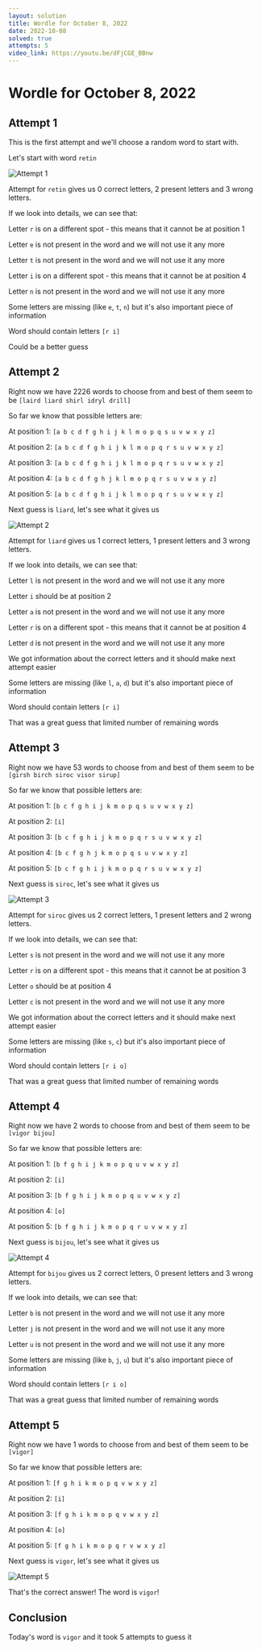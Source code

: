 ```yaml
---
layout: solution
title: Wordle for October 8, 2022
date: 2022-10-08
solved: true
attempts: 5
video_link: https://youtu.be/dFjCGE_BBnw
---
```


# Wordle for October 8, 2022

## Attempt 1

This is the first attempt and we'll choose a random word to start with.

Let's start with word `retin`

![Attempt 1](2022-10-08/attempt-1.png)

Attempt for `retin` gives us 0 correct letters, 2 present letters and 3 wrong letters.

If we look into details, we can see that:

Letter `r` is on a different spot - this means that it cannot be at position 1

Letter `e` is not present in the word and we will not use it any more

Letter `t` is not present in the word and we will not use it any more

Letter `i` is on a different spot - this means that it cannot be at position 4

Letter `n` is not present in the word and we will not use it any more

Some letters are missing (like `e`, `t`, `n`) but it's also important piece of information

Word should contain letters `[r i]`

Could be a better guess



## Attempt 2

Right now we have 2226 words to choose from and best of them seem to be `[laird liard shirl idryl drill]`

So far we know that possible letters are:

At position 1: `[a b c d f g h i j k l m o p q s u v w x y z]`

At position 2: `[a b c d f g h i j k l m o p q r s u v w x y z]`

At position 3: `[a b c d f g h i j k l m o p q r s u v w x y z]`

At position 4: `[a b c d f g h j k l m o p q r s u v w x y z]`

At position 5: `[a b c d f g h i j k l m o p q r s u v w x y z]`

Next guess is `liard`, let's see what it gives us

![Attempt 2](2022-10-08/attempt-2.png)

Attempt for `liard` gives us 1 correct letters, 1 present letters and 3 wrong letters.

If we look into details, we can see that:

Letter `l` is not present in the word and we will not use it any more

Letter `i` should be at position 2

Letter `a` is not present in the word and we will not use it any more

Letter `r` is on a different spot - this means that it cannot be at position 4

Letter `d` is not present in the word and we will not use it any more

We got information about the correct letters and it should make next attempt easier

Some letters are missing (like `l`, `a`, `d`) but it's also important piece of information

Word should contain letters `[r i]`

That was a great guess that limited number of remaining words



## Attempt 3

Right now we have 53 words to choose from and best of them seem to be `[girsh birch siroc visor sirup]`

So far we know that possible letters are:

At position 1: `[b c f g h i j k m o p q s u v w x y z]`

At position 2: `[i]`

At position 3: `[b c f g h i j k m o p q r s u v w x y z]`

At position 4: `[b c f g h j k m o p q s u v w x y z]`

At position 5: `[b c f g h i j k m o p q r s u v w x y z]`

Next guess is `siroc`, let's see what it gives us

![Attempt 3](2022-10-08/attempt-3.png)

Attempt for `siroc` gives us 2 correct letters, 1 present letters and 2 wrong letters.

If we look into details, we can see that:

Letter `s` is not present in the word and we will not use it any more

Letter `r` is on a different spot - this means that it cannot be at position 3

Letter `o` should be at position 4

Letter `c` is not present in the word and we will not use it any more

We got information about the correct letters and it should make next attempt easier

Some letters are missing (like `s`, `c`) but it's also important piece of information

Word should contain letters `[r i o]`

That was a great guess that limited number of remaining words



## Attempt 4

Right now we have 2 words to choose from and best of them seem to be `[vigor bijou]`

So far we know that possible letters are:

At position 1: `[b f g h i j k m o p q u v w x y z]`

At position 2: `[i]`

At position 3: `[b f g h i j k m o p q u v w x y z]`

At position 4: `[o]`

At position 5: `[b f g h i j k m o p q r u v w x y z]`

Next guess is `bijou`, let's see what it gives us

![Attempt 4](2022-10-08/attempt-4.png)

Attempt for `bijou` gives us 2 correct letters, 0 present letters and 3 wrong letters.

If we look into details, we can see that:

Letter `b` is not present in the word and we will not use it any more

Letter `j` is not present in the word and we will not use it any more

Letter `u` is not present in the word and we will not use it any more

Some letters are missing (like `b`, `j`, `u`) but it's also important piece of information

Word should contain letters `[r i o]`

That was a great guess that limited number of remaining words



## Attempt 5

Right now we have 1 words to choose from and best of them seem to be `[vigor]`

So far we know that possible letters are:

At position 1: `[f g h i k m o p q v w x y z]`

At position 2: `[i]`

At position 3: `[f g h i k m o p q v w x y z]`

At position 4: `[o]`

At position 5: `[f g h i k m o p q r v w x y z]`

Next guess is `vigor`, let's see what it gives us

![Attempt 5](2022-10-08/attempt-5.png)

That's the correct answer! The word is `vigor`!

## Conclusion

Today's word is `vigor` and it took 5 attempts to guess it

